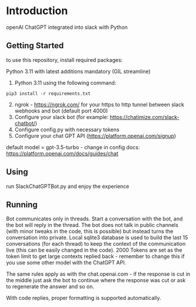# Introduction
openAI ChatGPT integrated into slack with Python

## Getting Started
to use this repository, install required packages:

Python 3.11 with latest additions mandatory (GIL streamline)

1. Python 3.11
using the following command:
```
pip3 install -r requirements.txt
```
2. ngrok - https://ngrok.com/ for your https to http tunnel between slack webhooks and bot (default port 4000)
4. Configure your slack bot (for example: https://chatimize.com/slack-chatbot/)
5. Configure config.py with necessary tokens
6. Configure your chat GPT API (https://platform.openai.com/signup)

default model = gpt-3.5-turbo - change in config
docs: https://platform.openai.com/docs/guides/chat


## Using
run SlackChatGPTBot.py and enjoy the experience

## Running
Bot communicates only in threads. Start a conversation with the bot, and the bot will reply in the thread. The bot does not talk in public channels (with minor tweaks in the code, this is possible) but instead turns the conversation into private. Local sqlite3 database is used to build the last 15 conversations (for each thread) to keep the context of the communication live (this can be easily changed in the code). 2000 Tokens are set as the token limit to get large contexts replied back - remember to change this if you use some other model with the ChatGPT API.

The same rules apply as with the chat.openai.com - if the response is cut in the middle just ask the bot to continue where the response was cut or ask to regenerate the answer and so on.

With code replies, proper formatting is supported automatically.
